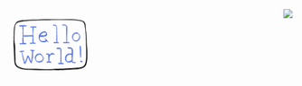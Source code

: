 <img align='left' src="https://github.com/JieGz/JieGz/blob/main/hello-world.gif" width="30%">
<img align='right' src="https://github-readme-stats.vercel.app/api?username=jiegz&show_icons=true&hide_border=true">


